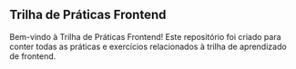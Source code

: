 ## Trilha de Práticas Frontend
Bem-vindo à Trilha de Práticas Frontend! Este repositório foi criado para conter todas as práticas e exercícios relacionados à trilha de aprendizado de frontend.
